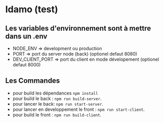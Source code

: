# Idamo (test)

## Les variables d'environnement sont à mettre dans un .env

- NODE_ENV => development ou production
- PORT => port du server node (back) (optionel defaut 8080)
- DEV_CLIENT_PORT => port du client en mode dévelopement (optionel defaut 8000)

## Les Commandes
- pour build les dépendances `npm install`
- pour build le back : `npm run build-server`.
- pour lancer le back: `npm run start-server`.
- pour lancer en developpement le front : `npm run start-client`.
- pour build le front : `npm run build-client`.

